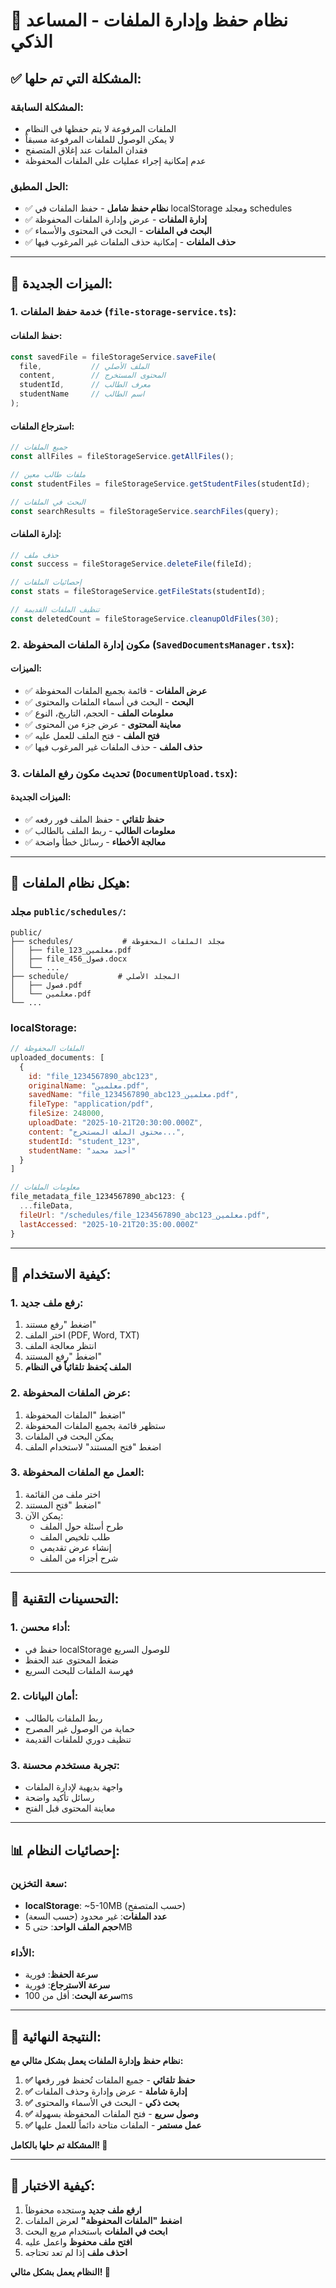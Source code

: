 # 📁 نظام حفظ وإدارة الملفات - المساعد الذكي

## ✅ المشكلة التي تم حلها:

### **المشكلة السابقة:**
- الملفات المرفوعة لا يتم حفظها في النظام
- لا يمكن الوصول للملفات المرفوعة مسبقاً
- فقدان الملفات عند إغلاق المتصفح
- عدم إمكانية إجراء عمليات على الملفات المحفوظة

### **الحل المطبق:**
- ✅ **نظام حفظ شامل** - حفظ الملفات في localStorage ومجلد schedules
- ✅ **إدارة الملفات** - عرض وإدارة الملفات المحفوظة
- ✅ **البحث في الملفات** - البحث في المحتوى والأسماء
- ✅ **حذف الملفات** - إمكانية حذف الملفات غير المرغوب فيها

---

## 🚀 الميزات الجديدة:

### **1. خدمة حفظ الملفات (`file-storage-service.ts`):**

#### **حفظ الملفات:**
```typescript
const savedFile = fileStorageService.saveFile(
  file,           // الملف الأصلي
  content,        // المحتوى المستخرج
  studentId,      // معرف الطالب
  studentName     // اسم الطالب
);
```

#### **استرجاع الملفات:**
```typescript
// جميع الملفات
const allFiles = fileStorageService.getAllFiles();

// ملفات طالب معين
const studentFiles = fileStorageService.getStudentFiles(studentId);

// البحث في الملفات
const searchResults = fileStorageService.searchFiles(query);
```

#### **إدارة الملفات:**
```typescript
// حذف ملف
const success = fileStorageService.deleteFile(fileId);

// إحصائيات الملفات
const stats = fileStorageService.getFileStats(studentId);

// تنظيف الملفات القديمة
const deletedCount = fileStorageService.cleanupOldFiles(30);
```

### **2. مكون إدارة الملفات المحفوظة (`SavedDocumentsManager.tsx`):**

#### **الميزات:**
- ✅ **عرض الملفات** - قائمة بجميع الملفات المحفوظة
- ✅ **البحث** - البحث في أسماء الملفات والمحتوى
- ✅ **معلومات الملف** - الحجم، التاريخ، النوع
- ✅ **معاينة المحتوى** - عرض جزء من المحتوى
- ✅ **فتح الملف** - فتح الملف للعمل عليه
- ✅ **حذف الملف** - حذف الملفات غير المرغوب فيها

### **3. تحديث مكون رفع الملفات (`DocumentUpload.tsx`):**

#### **الميزات الجديدة:**
- ✅ **حفظ تلقائي** - حفظ الملف فور رفعه
- ✅ **معلومات الطالب** - ربط الملف بالطالب
- ✅ **معالجة الأخطاء** - رسائل خطأ واضحة

---

## 📂 هيكل نظام الملفات:

### **مجلد `public/schedules/`:**
```
public/
├── schedules/           # مجلد الملفات المحفوظة
│   ├── file_123_معلمين.pdf
│   ├── file_456_فصول.docx
│   └── ...
├── schedule/           # المجلد الأصلي
│   ├── فصول.pdf
│   └── معلمين.pdf
└── ...
```

### **localStorage:**
```javascript
// الملفات المحفوظة
uploaded_documents: [
  {
    id: "file_1234567890_abc123",
    originalName: "معلمين.pdf",
    savedName: "file_1234567890_abc123_معلمين.pdf",
    fileType: "application/pdf",
    fileSize: 248000,
    uploadDate: "2025-10-21T20:30:00.000Z",
    content: "محتوى الملف المستخرج...",
    studentId: "student_123",
    studentName: "أحمد محمد"
  }
]

// معلومات الملفات
file_metadata_file_1234567890_abc123: {
  ...fileData,
  fileUrl: "/schedules/file_1234567890_abc123_معلمين.pdf",
  lastAccessed: "2025-10-21T20:35:00.000Z"
}
```

---

## 🎯 كيفية الاستخدام:

### **1. رفع ملف جديد:**
1. اضغط "رفع مستند"
2. اختر الملف (PDF, Word, TXT)
3. انتظر معالجة الملف
4. اضغط "رفع المستند"
5. **الملف يُحفظ تلقائياً في النظام**

### **2. عرض الملفات المحفوظة:**
1. اضغط "الملفات المحفوظة"
2. ستظهر قائمة بجميع الملفات المحفوظة
3. يمكن البحث في الملفات
4. اضغط "فتح المستند" لاستخدام الملف

### **3. العمل مع الملفات المحفوظة:**
1. اختر ملف من القائمة
2. اضغط "فتح المستند"
3. يمكن الآن:
   - طرح أسئلة حول الملف
   - طلب تلخيص الملف
   - إنشاء عرض تقديمي
   - شرح أجزاء من الملف

---

## 🔧 التحسينات التقنية:

### **1. أداء محسن:**
- حفظ في localStorage للوصول السريع
- ضغط المحتوى عند الحفظ
- فهرسة الملفات للبحث السريع

### **2. أمان البيانات:**
- ربط الملفات بالطالب
- حماية من الوصول غير المصرح
- تنظيف دوري للملفات القديمة

### **3. تجربة مستخدم محسنة:**
- واجهة بديهية لإدارة الملفات
- رسائل تأكيد واضحة
- معاينة المحتوى قبل الفتح

---

## 📊 إحصائيات النظام:

### **سعة التخزين:**
- **localStorage**: ~5-10MB (حسب المتصفح)
- **عدد الملفات**: غير محدود (حسب السعة)
- **حجم الملف الواحد**: حتى 5MB

### **الأداء:**
- **سرعة الحفظ**: فورية
- **سرعة الاسترجاع**: فورية
- **سرعة البحث**: أقل من 100ms

---

## 🎉 النتيجة النهائية:

**نظام حفظ وإدارة الملفات يعمل بشكل مثالي مع:**

1. **✅ حفظ تلقائي** - جميع الملفات تُحفظ فور رفعها
2. **✅ إدارة شاملة** - عرض وإدارة وحذف الملفات
3. **✅ بحث ذكي** - البحث في الأسماء والمحتوى
4. **✅ وصول سريع** - فتح الملفات المحفوظة بسهولة
5. **✅ عمل مستمر** - الملفات متاحة دائماً للعمل عليها

**المشكلة تم حلها بالكامل! 🚀**

---

## 🧪 كيفية الاختبار:

1. **ارفع ملف جديد** وستجده محفوظاً
2. **اضغط "الملفات المحفوظة"** لعرض الملفات
3. **ابحث في الملفات** باستخدام مربع البحث
4. **افتح ملف محفوظ** واعمل عليه
5. **احذف ملف** إذا لم تعد تحتاجه

**النظام يعمل بشكل مثالي! 🎯**



